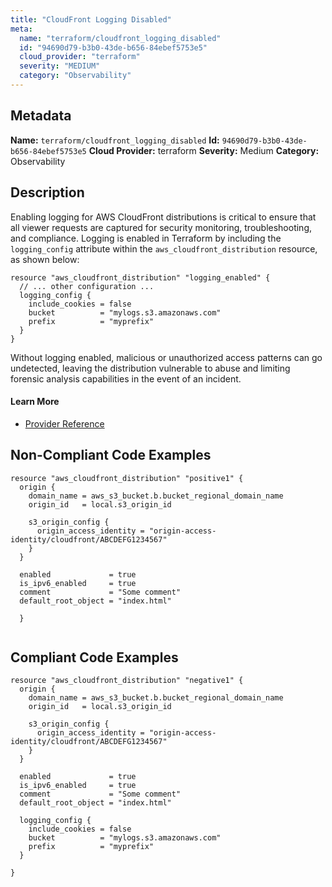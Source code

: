 ```yaml
---
title: "CloudFront Logging Disabled"
meta:
  name: "terraform/cloudfront_logging_disabled"
  id: "94690d79-b3b0-43de-b656-84ebef5753e5"
  cloud_provider: "terraform"
  severity: "MEDIUM"
  category: "Observability"
---
```

## Metadata
**Name:** `terraform/cloudfront_logging_disabled`
**Id:** `94690d79-b3b0-43de-b656-84ebef5753e5`
**Cloud Provider:** terraform
**Severity:** Medium
**Category:** Observability
## Description
Enabling logging for AWS CloudFront distributions is critical to ensure that all viewer requests are captured for security monitoring, troubleshooting, and compliance. Logging is enabled in Terraform by including the `logging_config` attribute within the `aws_cloudfront_distribution` resource, as shown below:

```
resource "aws_cloudfront_distribution" "logging_enabled" {
  // ... other configuration ...
  logging_config {
    include_cookies = false
    bucket          = "mylogs.s3.amazonaws.com"
    prefix          = "myprefix"
  }
}
```

Without logging enabled, malicious or unauthorized access patterns can go undetected, leaving the distribution vulnerable to abuse and limiting forensic analysis capabilities in the event of an incident.

#### Learn More

 - [Provider Reference](https://registry.terraform.io/providers/hashicorp/aws/latest/docs/resources/cloudfront_distribution)

## Non-Compliant Code Examples
```aws
resource "aws_cloudfront_distribution" "positive1" {
  origin {
    domain_name = aws_s3_bucket.b.bucket_regional_domain_name
    origin_id   = local.s3_origin_id

    s3_origin_config {
      origin_access_identity = "origin-access-identity/cloudfront/ABCDEFG1234567"
    }
  }

  enabled             = true
  is_ipv6_enabled     = true
  comment             = "Some comment"
  default_root_object = "index.html"

  }
  
```

## Compliant Code Examples
```aws
resource "aws_cloudfront_distribution" "negative1" {
  origin {
    domain_name = aws_s3_bucket.b.bucket_regional_domain_name
    origin_id   = local.s3_origin_id

    s3_origin_config {
      origin_access_identity = "origin-access-identity/cloudfront/ABCDEFG1234567"
    }
  }

  enabled             = true
  is_ipv6_enabled     = true
  comment             = "Some comment"
  default_root_object = "index.html"

  logging_config {
    include_cookies = false
    bucket          = "mylogs.s3.amazonaws.com"
    prefix          = "myprefix"
  }
  
}
```